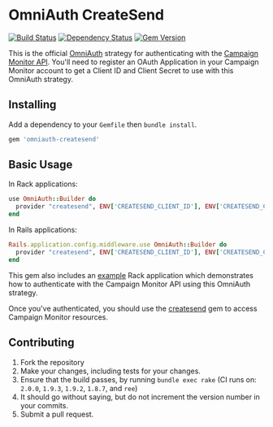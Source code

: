 # OmniAuth CreateSend
[![Build Status](https://secure.travis-ci.org/jdennes/omniauth-createsend.png)][travis] [![Dependency Status](https://gemnasium.com/jdennes/omniauth-createsend.png)][gemnasium] [![Gem Version](https://badge.fury.io/rb/omniauth-createsend.png)][gembadge]

This is the official [OmniAuth](http://www.omniauth.org/) strategy for authenticating with the [Campaign Monitor API](http://www.campaignmonitor.com/api/). You'll need to register an OAuth Application in your Campaign Monitor account to get a Client ID and Client Secret to use with this OmniAuth strategy.

[travis]: http://travis-ci.org/jdennes/omniauth-createsend
[gemnasium]: https://gemnasium.com/jdennes/omniauth-createsend
[gembadge]: http://badge.fury.io/rb/omniauth-createsend

## Installing

Add a dependency to your `Gemfile` then `bundle install`.

```ruby
gem 'omniauth-createsend'
```

## Basic Usage

In Rack applications:

```ruby
use OmniAuth::Builder do
  provider "createsend", ENV['CREATESEND_CLIENT_ID'], ENV['CREATESEND_CLIENT_SECRET'], :scope => 'ViewReports,CreateCampaigns,SendCampaigns'
end
```

In Rails applications:

```ruby
Rails.application.config.middleware.use OmniAuth::Builder do
  provider "createsend", ENV['CREATESEND_CLIENT_ID'], ENV['CREATESEND_CLIENT_SECRET'], :scope => 'ViewReports,CreateCampaigns,SendCampaigns'
end
```

This gem also includes an [example](https://github.com/jdennes/omniauth-createsend/blob/master/example/config.ru) Rack application which demonstrates how to authenticate with the Campaign Monitor API using this OmniAuth strategy.

Once you've authenticated, you should use the [createsend](http://campaignmonitor.github.com/createsend-ruby/) gem to access Campaign Monitor resources.

## Contributing
1. Fork the repository
2. Make your changes, including tests for your changes.
3. Ensure that the build passes, by running `bundle exec rake` (CI runs on: `2.0.0`, `1.9.3`, `1.9.2`, `1.8.7`, and `ree`)
4. It should go without saying, but do not increment the version number in your commits.
5. Submit a pull request.
